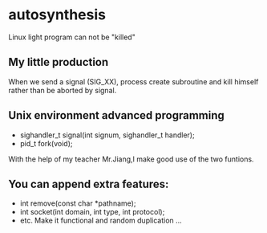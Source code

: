 # autosynthesis

Linux light program can not be "killed"

## My little production 

When we send a signal (SIG_XX),
process create subroutine and kill himself rather than be aborted by signal. 

## Unix environment advanced programming  

* sighandler_t signal(int signum, sighandler_t handler); 
* pid_t fork(void);

With the help of my teacher Mr.Jiang,I make good use of the two funtions. 

## You can append extra features:

* int remove(const char *pathname); 
* int socket(int domain, int type, int protocol);
* etc. Make it functional and random duplication ...
